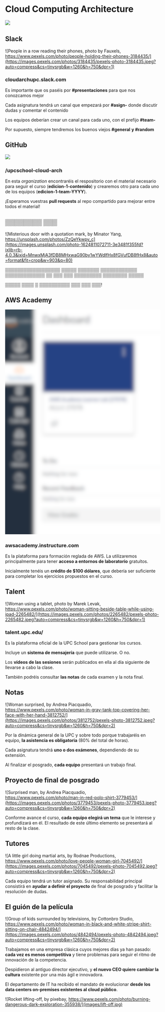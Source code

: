 [](.title.coverbg)

# Cloud Computing Architecture

![](https://www.talent.upc.edu/uploads/curriculums/imatges_activitat/319400_1.jpg)

[](.illustration)

## Slack

![People in a row reading their phones, photo by Fauxels, https://www.pexels.com/photo/people-holding-their-phones-3184435/](https://images.pexels.com/photos/3184435/pexels-photo-3184435.jpeg?auto=compress&cs=tinysrgb&w=1260&h=750&dpr=1)

### cloudarchupc.slack.com

Es importante que os paséis por **#presentaciones** para que nos conozcamos mejor

Cada asignatura tendrá un canal que empezará por **#asign-** donde discutir dudas
y comentar el contenido

Los equipos deberían crear un canal para cada uno, con el prefijo **#team-**

Por supuesto, siempre tendremos los buenos viejos **#general** **y #random**

[](.illustration)

## GitHub

![](https://i.ytimg.com/vi/RALRPnG9E8Y/maxresdefault.jpg)

### /upcschool-cloud-arch

En esta *organization* encontraréis el respositorio con el material necesario
para seguir el curso (**edicion-1-contenido**) y crearemos otro para cada
uno de los equipos (**edicion-1-team-YYYY**).

¡Esperamos vuestras **pull requests** al repo compartido para mejorar entre
todos el material!

[](.illustration)

## ▒▒▒▒▒▒▒▒ ▒▒▒

![Misterious door with a quotation mark, by Minator Yang, https://unsplash.com/photos/ZzQeYkwpv_c](https://images.unsplash.com/photo-1624811072711-3e3481f355fd?ixlib=rb-4.0.3&ixid=MnwxMjA3fDB8MHxwaG90by1wYWdlfHx8fGVufDB8fHx8&auto=format&fit=crop&w=903&q=80)


▒▒▒▒▒▒▒▒▒▒▒▒▒▒▒▒▒▒ **▒▒▒▒▒** ▒▒▒▒▒▒▒ ▒▒▒▒▒▒▒▒▒▒▒▒  ▒▒▒▒▒▒▒▒▒▒▒▒▒ ▒▒ ▒▒▒
▒▒▒ ▒▒▒▒▒▒▒▒▒ **▒▒▒▒▒▒▒▒** ▒▒▒▒▒


▒▒▒▒▒ ▒▒▒▒ ▒ ▒▒▒▒▒▒▒▒▒▒ ▒▒▒ ▒▒▒ **▒▒▒**!

[](.illustration)

## AWS Academy

![](images/canvas.jpg)

### awsacademy.instructure.com

Es la plataforma para formación reglada de AWS. La utilizaremos
principalmente para tener **acceso a entornos de laboratorio**
gratuítos.

Inicialmente tenéis un **crédito de $100 dólares**, que debería
ser suficiente para completar los ejercicios propuestos en el
curso.

[](.illustration)

## Talent

![Woman using a tablet, photo by Marek Levak, https://www.pexels.com/photo/woman-sitting-beside-table-while-using-ipad-2265482/](https://images.pexels.com/photos/2265482/pexels-photo-2265482.jpeg?auto=compress&cs=tinysrgb&w=1260&h=750&dpr=1)

### talent.upc.edu/

Es la plataforma oficial de la UPC School para gestionar los cursos.

Incluye un **sistema de mensajería** que puede utilizarse. O no.

Los **vídeos de las sesiones** serán publicados en ella al día siguiente
de llevarse a cabo la clase.

También podréis consultar **las notas** de cada examen y la nota final.

[](.illustration)

## Notas

![Woman surprised, by Andrea Piacquadio, https://www.pexels.com/photo/woman-in-gray-tank-top-covering-her-face-with-her-hand-3812752/](https://images.pexels.com/photos/3812752/pexels-photo-3812752.jpeg?auto=compress&cs=tinysrgb&w=1260&h=750&dpr=2)

Por la dinámica general de la UPC y sobre todo porque trabajaréis en equipo, 
**la asistencia es obligatoria** (80% del total de horas).

Cada asignatura tendrá **uno o dos exámenes**, dependiendo de su extensión.

Al finalizar el posgrado, **cada equipo** presentará un trabajo final.

[](.illustration)

## Proyecto de final de posgrado

![Surprised man, by Andrea Piacquadio, https://www.pexels.com/photo/man-in-red-polo-shirt-3779453/](https://images.pexels.com/photos/3779453/pexels-photo-3779453.jpeg?auto=compress&cs=tinysrgb&w=1260&h=750&dpr=2)

Conforme avance el curso, **cada equipo elegirá un tema** que le interese
y profundizará en él. El resultado de este último elemento se presentará
al resto de la clase.

[](.illustration)

## Tutores

![A little girl doing martial arts, by Rodnae Productions, https://www.pexels.com/photo/love-people-woman-girl-7045492/](https://images.pexels.com/photos/7045492/pexels-photo-7045492.jpeg?auto=compress&cs=tinysrgb&w=1260&h=750&dpr=2)

Cada equipo tendrá un tutor asignado. Su responsabilidad principal consistirá
en **ayudar a definir el proyecto** de final de posgrado y facilitar la resolución
de dudas.

[](.illustration.powerlist)


[](.illustration)

## El guión de la película

![Group of kids surrounded by televisions, by Cottonbro Studio, https://www.pexels.com/photo/woman-in-black-and-white-stripe-shirt-sitting-on-chair-4842494/](https://images.pexels.com/photos/4842494/pexels-photo-4842494.jpeg?auto=compress&cs=tinysrgb&w=1260&h=750&dpr=2)

Trabajamos en una empresa clásica cuyos mejores días ya han pasado: **cada vez es menos
competitiva** y tiene problemas para seguir el ritmo de innovación de la competencia.

Despidieron al antiguo director ejecutivo, y **el nuevo CEO quiere cambiar la cultura**
existente por una más ágil e innovadora.

El departamento de IT ha recibido el mandato de evolucionar **desde los data centers 
on-premises existentes al cloud público**.


[](.coverbg)

![Rocket lifting-off, by pixebay, https://www.pexels.com/photo/burning-dangerous-dark-exploration-355938/](images/lift-off.jpg)
